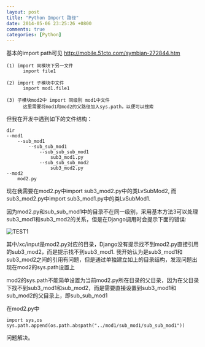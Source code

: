 ```yaml
---
layout: post
title: "Python Import 路径"
date: 2014-05-06 23:25:26 +0800
comments: true
categories: [Python]
---
```


基本的import path可见 http://mobile.51cto.com/symbian-272844.htm

    (1) import 同模块下另一文件
          import file1
          
    (2) import 子模块中文件
          import mod1.file1
    
    (3) 子模块mod2中 import 同级别 mod1中文件
          这里需要将mod1和mod2的父路径加入sys.path，以便可以搜索

但我在开发中遇到如下的文件结构：

    dir
    --mod1
        --sub_mod1
            --sub_sub_mod1
                --sub_sub_sub_mod1
                    sub3_mod1.py
                --sub_sub_sub_mod2
                    sub3_mod2.py
    --mod2
        mod2.py
    
现在我需要在mod2.py中import sub3_mod2.py中的类LvSubMod2, 而 sub3_mod2.py中import sub3_mod1.py中的类LvSubMod1.

因为mod2.py和sub_sub_mod1中的目录不在同一级别，采用基本方法3可以处理sub3_mod1和sub3_mod2的关系，但是在Django调用时会提示下面的错误:

![TEST1](/images/2014/05/python_path_1.jpg)

其中/xc/input是mod2.py对应的目录，Django没有提示找不到mod2.py直接引用的sub3_mod2，而是提示找不到sub3_mod1. 我开始认为是sub3_mod1和sub3_mod2之间的引用有问题，但是通过单独建立如上的目录结构，发现问题出现在mod2的sys.path设置上

mod2的sys.path不能简单设置为当前mod2.py所在目录的父目录，因为在父目录下找不到sub3_mod1和sub_mod2，而是需要直接设置到sub3_mod1和sub_mod2的父目录上，即sub_sub_mod1

在mod2.py中

    import sys,os
    sys.path.append(os.path.abspath("../mod1/sub_mod1/sub_sub_mod1"))

问题解决。